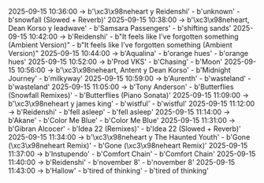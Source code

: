 2025-09-15 10:36:00 -> b'\xc3\x98neheart y Reidenshi' - b'unknown' - b'snowfall (Slowed + Reverb)'
2025-09-15 10:38:00 -> b'\xc3\x98neheart, Dean Korso y leadwave' - b'Samsara Passengers' - b'shifting sands'
2025-09-15 10:42:00 -> b'Reidenshi' - b"It feels like I've forgotten something (Ambient Version)" - b"It feels like I've forgotten something (Ambient Version)"
2025-09-15 10:44:00 -> b'Aqualina' - b'orange hues' - b'orange hues'
2025-09-15 10:52:00 -> b'Prod VKS' - b'Chasing' - b'Moon'
2025-09-15 10:56:00 -> b'\xc3\x98neheart, Antent y Dean Korso' - b'Midnight Journey' - b'milkyway'
2025-09-15 10:59:00 -> b'Aurenth' - b'wasteland' - b'wasteland'
2025-09-15 11:05:00 -> b'Tony Anderson' - b'Butterflies (Snowfall Remixes)' - b'Butterflies (Piano Sonata)'
2025-09-15 11:09:00 -> b'\xc3\x98neheart y james king' - b'wistful' - b'wistful'
2025-09-15 11:12:00 -> b'Reidenshi' - b'fell asleep' - b'fell asleep'
2025-09-15 11:14:00 -> b'Akane' - b'Color Me Blue' - b'Color Me Blue'
2025-09-15 11:31:00 -> b'Gibran Alcocer' - b'Idea 22 (Remixes)' - b'Idea 22 (Slowed + Reverb)'
2025-09-15 11:34:00 -> b'\xc3\x98neheart y The Haunted Youth' - b'Gone (\xc3\x98neheart Remix)' - b'Gone (\xc3\x98neheart Remix)'
2025-09-15 11:37:00 -> b'Instupendo' - b'Comfort Chain' - b'Comfort Chain'
2025-09-15 11:40:00 -> b'Reidenshi' - b'november 8' - b'november 8'
2025-09-15 11:43:00 -> b'Hallow' - b'tired of thinking' - b'tired of thinking'
